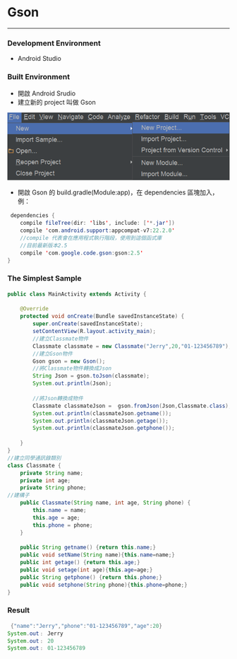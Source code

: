 # Gson
***
### Development Environment
* Android Studio 

### Built Environment
* 開啟 Android Srudio
* 建立新的 project 叫做 Gson

![](./picture/project.png)

* 開啟 Gson 的 build.gradle(Module:app)，在 dependencies 區塊加入，例：
```java
 dependencies {
    compile fileTree(dir: 'libs', include: ['*.jar'])
    compile 'com.android.support:appcompat-v7:22.2.0'
    //compile 代表會在應用程式執行階段，使用到這個函式庫
    //目前最新版本2.5
    compile 'com.google.code.gson:gson:2.5'
}
```

### The Simplest Sample
```java
public class MainActivity extends Activity {

    @Override
    protected void onCreate(Bundle savedInstanceState) {
        super.onCreate(savedInstanceState);
        setContentView(R.layout.activity_main);
        //建立Classmate物件
        Classmate classmate = new Classmate("Jerry",20,"01-123456789");
        //建立Gson物件
        Gson gson = new Gson();
        //將Classmate物件轉換成Json
        String Json = gson.toJson(classmate);
        System.out.println(Json);

        //將Json轉換成物件
        Classmate classmateJson =  gson.fromJson(Json,Classmate.class);
        System.out.println(classmateJson.getname());
        System.out.println(classmateJson.getage());
        System.out.println(classmateJson.getphone());

    }
}
//建立同學通訊錄類別
class Classmate {
    private String name;
    private int age;
    private String phone;
//建構子
    public Classmate(String name, int age, String phone) {
        this.name = name;
        this.age = age;
        this.phone = phone;
    }

    public String getname() {return this.name;}
    public void setName(String name){this.name=name;}
    public int getage() {return this.age;}
    public void setage(int age){this.age=age;}
    public String getphone() {return this.phone;}
    public void setphone(String phone){this.phone=phone;}
}
```
### Result
```java
 {"name":"Jerry","phone":"01-123456789","age":20}
System.out﹕ Jerry
System.out﹕ 20
System.out﹕ 01-123456789
```

